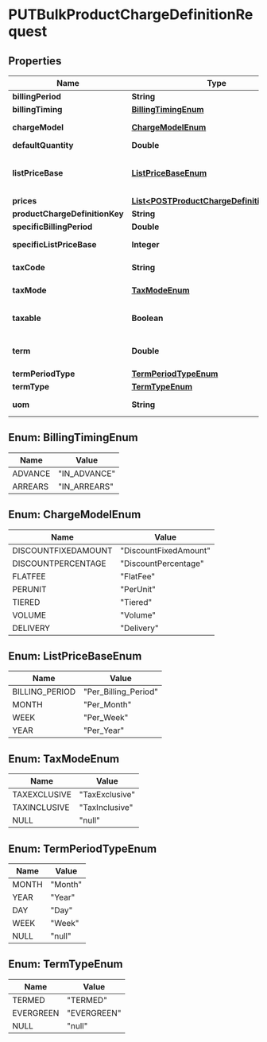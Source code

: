 

# PUTBulkProductChargeDefinitionRequest


## Properties

| Name | Type | Description | Notes |
|------------ | ------------- | ------------- | -------------|
|**billingPeriod** | **String** | The override value of the billingPeriod for the product charge definition.  |  [optional] |
|**billingTiming** | [**BillingTimingEnum**](#BillingTimingEnum) | The override value of the billingTiming for the product charge definition.  |  [optional] |
|**chargeModel** | [**ChargeModelEnum**](#ChargeModelEnum) | Determines how to calculate charges. Charge models must be individually activated in Zuora Billing administration.  |  [optional] |
|**defaultQuantity** | **Double** | The default quantity.   This field is applicable only for one-time and recurring charges.  |  [optional] |
|**listPriceBase** | [**ListPriceBaseEnum**](#ListPriceBaseEnum) | The list price base.   This field is applicable only for recurring charges.  **Note**: The &#x60;Per_Year&#x60; enum value is available only if you have the &lt;a href&#x3D;\&quot;https://knowledgecenter.zuora.com/Billing/Subscriptions/Product_Catalog/I_Annual_List_Price\&quot; target&#x3D;\&quot;_blank\&quot;&gt;Annual List Price&lt;/a&gt; feature enabled.  |  [optional] |
|**prices** | [**List&lt;POSTProductChargeDefinitionPricing&gt;**](POSTProductChargeDefinitionPricing.md) | Container for the new prices to override the existing prices of the product charge definition.  |  [optional] |
|**productChargeDefinitionKey** | **String** | The unique number or ID of the product charge definition to be updated.  |  [optional] |
|**specificBillingPeriod** | **Double** | The override value of the specificBillingPeriod for the product charge definition.  |  [optional] |
|**specificListPriceBase** | **Integer** | The number of months for the list price base of the charge definition.  The field is &#x60;null&#x60; if the &#x60;listPriceBase&#x60; field is not set to &#x60;Per_Specific_Months&#x60;.  |  [optional] |
|**taxCode** | **String** | Specifies the tax code for taxation rules. This field is equired when the &#x60;Taxable&#x60; field is set to &#x60;True&#x60;.  **Note**: This value affects the tax calculation of the charge.  |  [optional] |
|**taxMode** | [**TaxModeEnum**](#TaxModeEnum) | Determines how to define taxation for the charge. This field is equired when the &#x60;taxable&#x60; field is set to &#x60;true&#x60;.  **Note**: This value affects the tax calculation of the charge.  |  [optional] |
|**taxable** | **Boolean** | Determines whether the charge definition is taxable. When this field is set to &#x60;true&#x60;, the &#x60;taxMode&#x60; and &#x60;taxCode&#x60; fields are required.  **Character limit**: 5  **Values**: &#x60;true&#x60;, &#x60;false&#x60;  **Note**: This value affects the tax calculation of the charge.  |  [optional] |
|**term** | **Double** | The number of periods of a termed subscription that is eligible for this charge definition. This field is applicable when the &#x60;termType&#x60; field is set to &#x60;TERMED&#x60;,  and is to be used together with the &#x60;termPeriodType&#x60; field.  |  [optional] |
|**termPeriodType** | [**TermPeriodTypeEnum**](#TermPeriodTypeEnum) | Specifies the period type for the subscription term that is eligible for this charge definition.  |  [optional] |
|**termType** | [**TermTypeEnum**](#TermTypeEnum) | The type of the subscription that is eligible for this charge definition.  |  [optional] |
|**uom** | **String** | Describes the unit of measure (UOM) configured in **Settings &gt; Billing**.  **Values**: &#x60;Each&#x60;, &#x60;License&#x60;, &#x60;Seat&#x60;, or &#x60;null&#x60;  |  [optional] |



## Enum: BillingTimingEnum

| Name | Value |
|---- | -----|
| ADVANCE | &quot;IN_ADVANCE&quot; |
| ARREARS | &quot;IN_ARREARS&quot; |



## Enum: ChargeModelEnum

| Name | Value |
|---- | -----|
| DISCOUNTFIXEDAMOUNT | &quot;DiscountFixedAmount&quot; |
| DISCOUNTPERCENTAGE | &quot;DiscountPercentage&quot; |
| FLATFEE | &quot;FlatFee&quot; |
| PERUNIT | &quot;PerUnit&quot; |
| TIERED | &quot;Tiered&quot; |
| VOLUME | &quot;Volume&quot; |
| DELIVERY | &quot;Delivery&quot; |



## Enum: ListPriceBaseEnum

| Name | Value |
|---- | -----|
| BILLING_PERIOD | &quot;Per_Billing_Period&quot; |
| MONTH | &quot;Per_Month&quot; |
| WEEK | &quot;Per_Week&quot; |
| YEAR | &quot;Per_Year&quot; |



## Enum: TaxModeEnum

| Name | Value |
|---- | -----|
| TAXEXCLUSIVE | &quot;TaxExclusive&quot; |
| TAXINCLUSIVE | &quot;TaxInclusive&quot; |
| NULL | &quot;null&quot; |



## Enum: TermPeriodTypeEnum

| Name | Value |
|---- | -----|
| MONTH | &quot;Month&quot; |
| YEAR | &quot;Year&quot; |
| DAY | &quot;Day&quot; |
| WEEK | &quot;Week&quot; |
| NULL | &quot;null&quot; |



## Enum: TermTypeEnum

| Name | Value |
|---- | -----|
| TERMED | &quot;TERMED&quot; |
| EVERGREEN | &quot;EVERGREEN&quot; |
| NULL | &quot;null&quot; |



